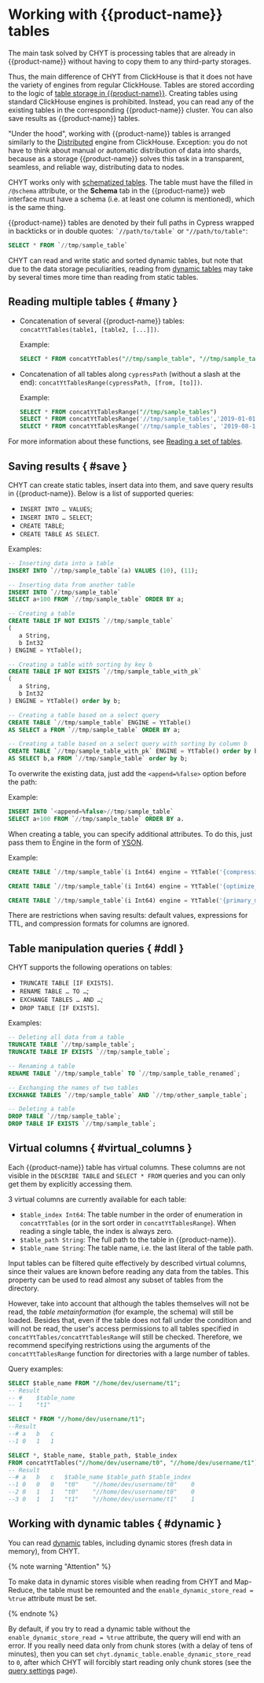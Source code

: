 # Working with {{product-name}} tables

The main task solved by CHYT is processing tables that are already in {{product-name}} without having to copy them to any third-party storages.

Thus, the main difference of CHYT from ClickHouse is that it does not have the variety of engines from regular ClickHouse. Tables are stored according to the logic of [table storage in {{product-name}}](../../../../user-guide/storage/static-tables.md). Creating tables using standard ClickHouse engines is prohibited. Instead, you can read any of the existing tables in the corresponding {{product-name}} cluster. You can also save results as {{product-name}} tables.

"Under the hood", working with {{product-name}} tables is arranged similarly to the [Distributed](https://clickhouse.com/docs/{{lang}}/engines/table-engines/special/distributed) engine from ClickHouse. Exception: you do not have to think about manual or automatic distribution of data into shards, because as a storage {{product-name}} solves this task in a transparent, seamless, and reliable way, distributing data to nodes.

CHYT works only with [schematized tables](../../../../user-guide/storage/static-schema.md). The table must have the filled in `/@schema` attribute, or the **Schema** tab in the {{product-name}} web interface must have a schema (i.e. at least one column is mentioned), which is the same thing.

{{product-name}} tables are denoted by their full paths in Cypress wrapped in backticks or in double quotes: `` `//path/to/table` `` or `"//path/to/table"`:

```sql
SELECT * FROM `//tmp/sample_table`
```

CHYT can read and write static and sorted dynamic tables, but note that due to the data storage peculiarities, reading from [dynamic tables](../../../../user-guide/dynamic-tables/overview.md) may take by several times more time than reading from static tables.

## Reading multiple tables { #many }

- Concatenation of several {{product-name}} tables: `concatYtTables(table1, [table2, [...]])`.

   Example:
   ```sql
   SELECT * FROM concatYtTables("//tmp/sample_table", "//tmp/sample_table2")
   ```

- Concatenation of all tables along `cypressPath` (without a slash at the end): `concatYtTablesRange(cypressPath, [from, [to]])`.

   Example:
   ```sql
   SELECT * FROM concatYtTablesRange("//tmp/sample_tables")
   SELECT * FROM concatYtTablesRange('//tmp/sample_tables','2019-01-01')
   SELECT * FROM concatYtTablesRange('//tmp/sample_tables', '2019-08-13T11:00:00')
   ```

For more information about these functions, see [Reading a set of tables](../../../../user-guide/data-processing/chyt/reference/functions.md#multiple_tables_read).

## Saving results { #save }

CHYT can create static tables, insert data into them, and save query results in {{product-name}}. Below is a list of supported queries:

* `INSERT INTO … VALUES`;
* `INSERT INTO … SELECT`;
* `CREATE TABLE`;
* `CREATE TABLE AS SELECT`.

Examples:

```sql
-- Inserting data into a table
INSERT INTO `//tmp/sample_table`(a) VALUES (10), (11);
```

```sql
-- Inserting data from another table
INSERT INTO `//tmp/sample_table`
SELECT a+100 FROM `//tmp/sample_table` ORDER BY a;
```

```sql
-- Creating a table
CREATE TABLE IF NOT EXISTS `//tmp/sample_table`
(
   a String,
   b Int32
) ENGINE = YtTable();
```

```sql
-- Creating a table with sorting by key b
CREATE TABLE IF NOT EXISTS `//tmp/sample_table_with_pk`
(
   a String,
   b Int32
) ENGINE = YtTable() order by b;
```

```sql
-- Creating a table based on a select query
CREATE TABLE `//tmp/sample_table` ENGINE = YtTable()
AS SELECT a FROM `//tmp/sample_table` ORDER BY a;
```

```sql
-- Creating a table based on a select query with sorting by column b
CREATE TABLE `//tmp/sample_table_with_pk` ENGINE = YtTable() order by b
AS SELECT b,a FROM `//tmp/sample_table` order by b;
```

To overwrite the existing data, just add the `<append=%false>` option before the path:

Example:

```sql
INSERT INTO `<append=%false>//tmp/sample_table`
SELECT a+100 FROM `//tmp/sample_table` ORDER BY a.
```

When creating a table, you can specify additional attributes. To do this, just pass them to Engine in the form of [YSON](../../../../user-guide/storage/data-types.md#yson).

Example:

```sql
CREATE TABLE `//tmp/sample_table`(i Int64) engine = YtTable('{compression_codec=snappy}');

CREATE TABLE `//tmp/sample_table`(i Int64) engine = YtTable('{optimize_for=lookup}');

CREATE TABLE `//tmp/sample_table`(i Int64) engine = YtTable('{primary_medium=ssd_blobs}').
```

There are restrictions when saving results: default values, expressions for TTL, and compression formats for columns are ignored.

## Table manipulation queries { #ddl }

CHYT supports the following operations on tables:

* `TRUNCATE TABLE [IF EXISTS]`.
* `RENAME TABLE … TO …`;
* `EXCHANGE TABLES … AND …`;
* `DROP TABLE [IF EXISTS]`.

Examples:

```sql
-- Deleting all data from a table
TRUNCATE TABLE `//tmp/sample_table`;
TRUNCATE TABLE IF EXISTS `//tmp/sample_table`;

-- Renaming a table
RENAME TABLE `//tmp/sample_table` TO `//tmp/sample_table_renamed`;

-- Exchanging the names of two tables
EXCHANGE TABLES `//tmp/sample_table` AND `//tmp/other_sample_table`;

-- Deleting a table
DROP TABLE `//tmp/sample_table`;
DROP TABLE IF EXISTS `//tmp/sample_table`;
```

## Virtual columns { #virtual_columns }

Each {{product-name}} table has virtual columns. These columns are not visible in the `DESCRIBE TABLE` and `SELECT * FROM` queries and you can only get them by explicitly accessing them.

3 virtual columns are currently available for each table:
- `$table_index Int64`: The table number in the order of enumeration in `concatYtTables` (or in the sort order in `concatYtTablesRange`). When reading a single table, the index is always zero.
- `$table_path String`: The full path to the table in {{product-name}}.
- `$table_name String`: The table name, i.e. the last literal of the table path.

Input tables can be filtered quite effectively by described virtual columns, since their values are known before reading any data from the tables. This property can be used to read almost any subset of tables from the directory.

However, take into account that although the tables themselves will not be read, the *table metainformation* (for example, the schema) will still be loaded. Besides that, even if the table does not fall under the condition and will not be read, the user's access permissions to all tables specified in `concatYtTables/concatYtTablesRange` will still be checked. Therefore, we recommend specifying restrictions using the arguments of the `concatYtTablesRange` function for directories with a large number of tables.

Query examples:

```sql
SELECT $table_name FROM "//home/dev/username/t1";
-- Result
-- #	$table_name
-- 1	"t1"
```

```sql
SELECT * FROM "//home/dev/username/t1";
--Result
--#	a	b	c
--1	0	1	1
```

```sql
SELECT *, $table_name, $table_path, $table_index
FROM concatYtTables("//home/dev/username/t0", "//home/dev/username/t1");
-- Result
--#	a	b	c	$table_name	$table_path	$table_index
--1	0	0	0	"t0"	"//home/dev/username/t0"	0
--2	0	1	1	"t0"	"//home/dev/username/t0"	0
--3	0	1	1	"t1"	"//home/dev/username/t1"	1
```

## Working with dynamic tables { #dynamic }

You can read [dynamic](../../../../user-guide/dynamic-tables/overview.md) tables, including dynamic stores (fresh data in memory), from CHYT.

{% note warning "Attention" %}

To make data in dynamic stores visible when reading from CHYT and Map-Reduce, the table must be remounted and the `enable_dynamic_store_read = %true` attribute must be set.

{% endnote %}

By default, if you try to read a dynamic table without the `enable_dynamic_store_read = %true` attribute, the query will end with an error. If you really need data only from chunk stores (with a delay of tens of minutes), then you can set `chyt.dynamic_table.enable_dynamic_store_read` to `0`, after which CHYT will forcibly start reading only chunk stores (see the [query settings](../../../../user-guide/data-processing/chyt/reference/settings.md) page).
